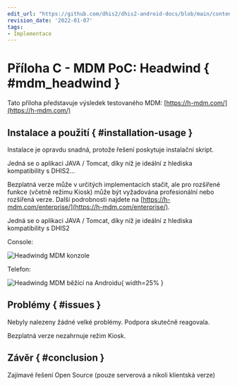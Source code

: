 ```yaml
---
edit_url: "https://github.com/dhis2/dhis2-android-docs/blob/main/content/mdm/A-c-headwind.md"
revision_date: '2022-01-07'
tags:
- Implementace
---
```


# Příloha C - MDM PoC: Headwind { #mdm_headwind }

Tato příloha představuje výsledek testovaného MDM: [https://h-mdm.com/](https://h-mdm.com/)


## Instalace a použití { #installation-usage } 

Instalace je opravdu snadná, protože řešení poskytuje instalační skript.

Jedná se o aplikaci JAVA / Tomcat, díky níž je ideální z hlediska kompatibility s DHIS2...

Bezplatná verze může v určitých implementacích stačit, ale pro rozšířené funkce (včetně režimu Kiosk) může být vyžadována profesionální nebo rozšířená verze. Další podrobnosti najdete na [https://h-mdm.com/enterprise/](https://h-mdm.com/enterprise/).

Jedná se o aplikaci JAVA / Tomcat, díky níž je ideální z hlediska kompatibility s DHIS2

Console:


![Headwindg MDM konzole](resources/images/mdm-image10.png)

Telefon:

![Headwindg MDM běžící na Androidu](resources/images/mdm-image14.png){ width=25% }


## Problémy { #issues } 

Nebyly nalezeny žádné velké problémy. Podpora skutečně reagovala.

Bezplatná verze nezahrnuje režim Kiosk.


## Závěr  { #conclusion } 

Zajímavé řešení Open Source (pouze serverová a nikoli klientská verze)

